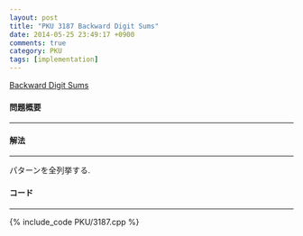 ```yaml
---
layout: post
title: "PKU 3187 Backward Digit Sums"
date: 2014-05-25 23:49:17 +0900
comments: true
category: PKU
tags: [implementation]
---
```


[Backward Digit Sums](http://poj.org/problem?id=3187)

#### 問題概要

****

#### 解法

****

パターンを全列挙する.

#### コード

****

{% include_code PKU/3187.cpp %}
